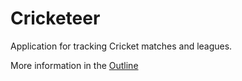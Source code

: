 Cricketeer
==========
Application for tracking Cricket matches and leagues.

More information in the [Outline](docs/Outline.md)

